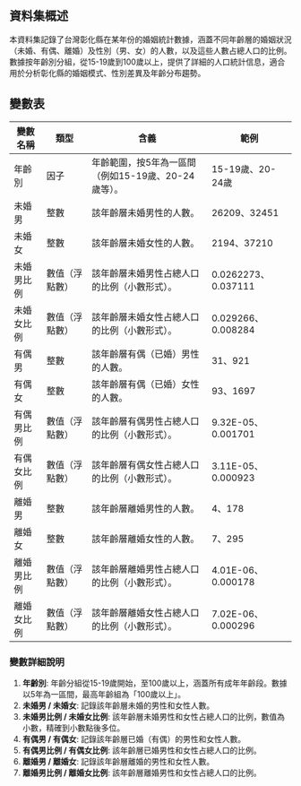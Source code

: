 ## 資料集概述

本資料集記錄了台灣彰化縣在某年份的婚姻統計數據，涵蓋不同年齡層的婚姻狀況（未婚、有偶、離婚）及性別（男、女）的人數，以及這些人數占總人口的比例。數據按年齡別分組，從15-19歲到100歲以上，提供了詳細的人口統計信息，適合用於分析彰化縣的婚姻模式、性別差異及年齡分布趨勢。

## 變數表

| 變數名稱          | 類型       | 含義                                                                 | 範例                              |
|-------------------|------------|----------------------------------------------------------------------|-----------------------------------|
| 年齡別            | 因子       | 年齡範圍，按5年為一區間（例如15-19歲、20-24歲等）。                  | 15-19歲、20-24歲                 |
| 未婚男           | 整數       | 該年齡層未婚男性的人數。                                             | 26209、32451                     |
| 未婚女           | 整數       | 該年齡層未婚女性的人數。                                             | 2194、37210                      |
| 未婚男比例      | 數值（浮點數） | 該年齡層未婚男性占總人口的比例（小數形式）。                         | 0.0262273、0.037111              |
| 未婚女比例      | 數值（浮點數） | 該年齡層未婚女性占總人口的比例（小數形式）。                         | 0.029266、0.008284               |
| 有偶男           | 整數       | 該年齡層有偶（已婚）男性的人數。                                     | 31、921                          |
| 有偶女           | 整數       | 該年齡層有偶（已婚）女性的人數。                                     | 93、1697                         |
| 有偶男比例      | 數值（浮點數） | 該年齡層有偶男性占總人口的比例（小數形式）。                         | 9.32E-05、0.001701               |
| 有偶女比例      | 數值（浮點數） | 該年齡層有偶女性占總人口的比例（小數形式）。                         | 3.11E-05、0.000923               |
| 離婚男           | 整數       | 該年齡層離婚男性的人數。                                             | 4、178                           |
| 離婚女           | 整數       | 該年齡層離婚女性的人數。                                             | 7、295                           |
| 離婚男比例      | 數值（浮點數） | 該年齡層離婚男性占總人口的比例（小數形式）。                         | 4.01E-06、0.000178               |
| 離婚女比例      | 數值（浮點數） | 該年齡層離婚女性占總人口的比例（小數形式）。                         | 7.02E-06、0.000296               |

### 變數詳細說明
1. **年齡別**: 年齡分組從15-19歲開始，至100歲以上，涵蓋所有成年年齡段。數據以5年為一區間，最高年齡組為「100歲以上」。
2. **未婚男 / 未婚女**: 記錄該年齡層未婚的男性和女性人數。
3. **未婚男比例 / 未婚女比例**: 該年齡層未婚男性和女性占總人口的比例，數值為小數，精確到小數點後多位。
4. **有偶男 / 有偶女**: 記錄該年齡層已婚（有偶）的男性和女性人數。
5. **有偶男比例 / 有偶女比例**: 該年齡層已婚男性和女性占總人口的比例。
6. **離婚男 / 離婚女**: 記錄該年齡層離婚的男性和女性人數。
7. **離婚男比例 / 離婚女比例**: 該年齡層離婚男性和女性占總人口的比例。

